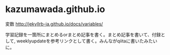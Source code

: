 # kazumawada.github.io


変数
http://jekyllrb-ja.github.io/docs/variables/


学習記録を一箇所にまとめるorまとめ記事を書く。まとめ記事を書いて、付録として,
weeklyupdateを参考リンクとして書く。みんながqiitaに書いたみたいに。
